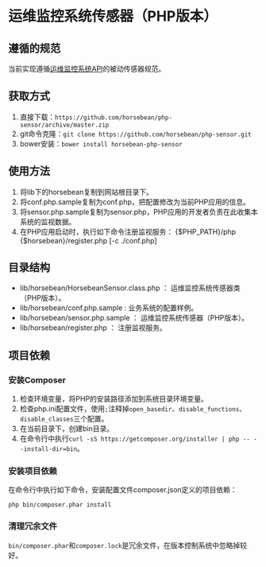 # 运维监控系统传感器（PHP版本） #

## 遵循的规范 ##

当前实现遵循[运维监控系统API](https://github.com/horsebean/api)的被动传感器规范。

## 获取方式 ##

1. 直接下载：`https://github.com/horsebean/php-sensor/archive/master.zip`
2. git命令克隆：`git clone https://github.com/horsebean/php-sensor.git`
3. bower安装：`bower install horsebean-php-sensor`

## 使用方法 ##

1. 将lib下的horsebean复制到网站根目录下。
2. 将conf.php.sample复制为conf.php，把配置修改为当前PHP应用的信息。
3. 将sensor.php.sample复制为sensor.php，PHP应用的开发者负责在此收集本系统的监视数据。
4. 在PHP应用启动时，执行如下命令注册监视服务：
	{$PHP_PATH}/php {$horsebean}/register.php [-c ./conf.php]

## 目录结构 ##

- lib/horsebean/HorsebeanSensor.class.php	：	运维监控系统传感器类（PHP版本）。
- lib/horsebean/conf.php.sample		:	业务系统的配置样例。
- lib/horsebean/sensor.php.sample	：	运维监控系统传感器（PHP版本）。
- lib/horsebean/register.php			：	注册监视服务。

## 项目依赖 ##

### 安装Composer ###

1. 检查环境变量，将PHP的安装路径添加到系统目录环境变量。
2. 检查php.ini配置文件，使用`;`注释掉`open_basedir`、`disable_functions`、`disable_classes`三个配置。
3. 在当前目录下，创建bin目录。
4. 在命令行中执行`curl -sS https://getcomposer.org/installer | php -- --install-dir=bin`。

### 安装项目依赖 ###

在命令行中执行如下命令，安装配置文件composer.json定义的项目依赖：

	php bin/composer.phar install

### 清理冗余文件 ###

`bin/composer.phar`和`composer.lock`是冗余文件，在版本控制系统中忽略掉较好。